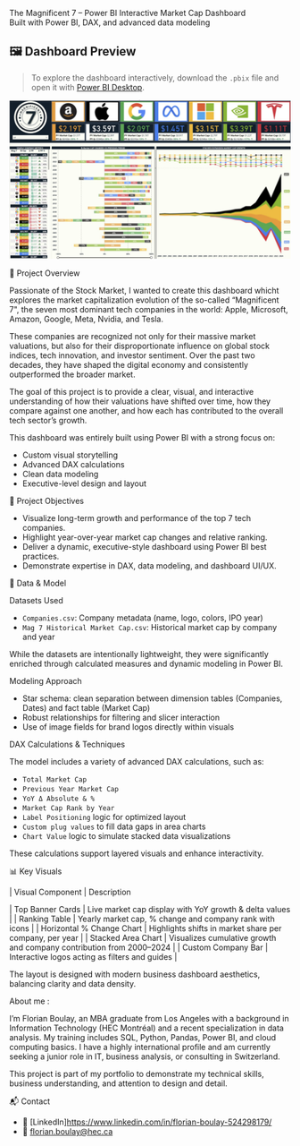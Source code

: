 The Magnificent 7 – Power BI Interactive Market Cap Dashboard  
Built with Power BI, DAX, and advanced data modeling


## 🖼️ Dashboard Preview

> To explore the dashboard interactively, download the `.pbix` file and open it with [Power BI Desktop](https://powerbi.microsoft.com/desktop/).

![Dashboard Preview](Mag7_Dashboard_preview.jpg)

🧠 Project Overview

Passionate of the Stock Market, I wanted to create this dashboard whicht explores the market capitalization evolution of the so-called “Magnificent 7", the seven most dominant tech companies in the world: Apple, Microsoft, Amazon, Google, Meta, Nvidia, and Tesla.

These companies are recognized not only for their massive market valuations, but also for their disproportionate influence on global stock indices, tech innovation, and investor sentiment. Over the past two decades, they have shaped the digital economy and consistently outperformed the broader market.

The goal of this project is to provide a clear, visual, and interactive understanding of how their valuations have shifted over time, how they compare against one another, and how each has contributed to the overall tech sector’s growth.

This dashboard was entirely built using Power BI with a strong focus on:
- Custom visual storytelling
- Advanced DAX calculations
- Clean data modeling
- Executive-level design and layout

🎯 Project Objectives

- Visualize long-term growth and performance of the top 7 tech companies.
- Highlight year-over-year market cap changes and relative ranking.
- Deliver a dynamic, executive-style dashboard using Power BI best practices.
- Demonstrate expertise in DAX, data modeling, and dashboard UI/UX.

📁 Data & Model

Datasets Used
- `Companies.csv`: Company metadata (name, logo, colors, IPO year)
- `Mag 7 Historical Market Cap.csv`: Historical market cap by company and year

While the datasets are intentionally lightweight, they were significantly enriched through calculated measures and dynamic modeling in Power BI.

Modeling Approach
- Star schema: clean separation between dimension tables (Companies, Dates) and fact table (Market Cap)
- Robust relationships for filtering and slicer interaction
- Use of image fields for brand logos directly within visuals


DAX Calculations & Techniques

The model includes a variety of advanced DAX calculations, such as:

- `Total Market Cap`  
- `Previous Year Market Cap`  
- `YoY Δ Absolute & %`  
- `Market Cap Rank by Year`  
- `Label Positioning` logic for optimized layout  
- `Custom plug values` to fill data gaps in area charts  
- `Chart Value` logic to simulate stacked data visualizations

These calculations support layered visuals and enhance interactivity.

📊 Key Visuals

| Visual Component | Description 

| Top Banner Cards | Live market cap display with YoY growth & delta values |
| Ranking Table | Yearly market cap, % change and company rank with icons |
| Horizontal % Change Chart | Highlights shifts in market share per company, per year |
| Stacked Area Chart | Visualizes cumulative growth and company contribution from 2000–2024 |
| Custom Company Bar | Interactive logos acting as filters and guides |

The layout is designed with modern business dashboard aesthetics, balancing clarity and data density.


 About me : 

I’m Florian Boulay, an MBA graduate from Los Angeles with a background in Information Technology (HEC Montréal) and a recent specialization in data analysis. My training includes SQL, Python, Pandas, Power BI, and cloud computing basics. I have a highly international profile and am currently seeking a junior role in IT, business analysis, or consulting in Switzerland.

This project is part of my portfolio to demonstrate my technical skills, business understanding, and attention to design and detail.

📬 Contact

- 💼 [LinkedIn]https://www.linkedin.com/in/florian-boulay-524298179/
- 📧 florian.boulay@hec.ca

